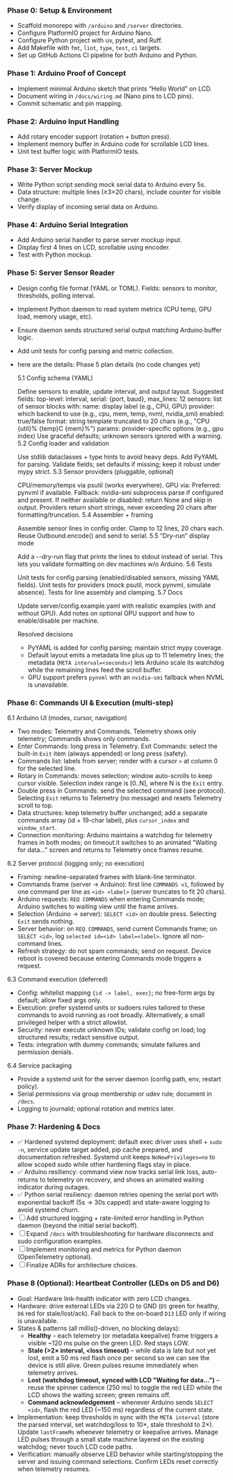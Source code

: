 ### Phase 0: Setup & Environment

- Scaffold monorepo with `/arduino` and `/server` directories.
- Configure PlatformIO project for Arduino Nano.
- Configure Python project with uv, pytest, and Ruff.
- Add Makefile with `fmt`, `lint`, `type`, `test`, `ci` targets.
- Set up GitHub Actions CI pipeline for both Arduino and Python.

### Phase 1: Arduino Proof of Concept

- Implement minimal Arduino sketch that prints “Hello World” on LCD.
- Document wiring in `/docs/wiring.md` (Nano pins to LCD pins).
- Commit schematic and pin mapping.

### Phase 2: Arduino Input Handling

- Add rotary encoder support (rotation + button press).
- Implement memory buffer in Arduino code for scrollable LCD lines.
- Unit test buffer logic with PlatformIO tests.

### Phase 3: Server Mockup

- Write Python script sending mock serial data to Arduino every 5s.
- Data structure: multiple lines (≥3×20 chars), include counter for visible change.
- Verify display of incoming serial data on Arduino.

### Phase 4: Arduino Serial Integration

- Add Arduino serial handler to parse server mockup input.
- Display first 4 lines on LCD, scrollable using encoder.
- Test with Python mockup.

### Phase 5: Server Sensor Reader

- Design config file format (YAML or TOML). Fields: sensors to monitor, thresholds, polling interval.
- Implement Python daemon to read system metrics (CPU temp, GPU load, memory usage, etc).
- Ensure daemon sends structured serial output matching Arduino buffer logic.
- Add unit tests for config parsing and metric collection.
- here are the details:
  Phase 5 plan details (no code changes yet)

    5.1 Config schema (YAML)

    Define sensors to enable, update interval, and output layout.
    Suggested fields:
    top-level: interval, serial: {port, baud}, max_lines: 12
    sensors: list of sensor blocks with:
    name: display label (e.g., CPU, GPU)
    provider: which backend to use (e.g., cpu, mem, temp, nvml, nvidia_smi)
    enabled: true/false
    format: string template truncated to 20 chars (e.g., "CPU {util}% {temp}C {mem}%")
    params: provider-specific options (e.g., gpu index)
    Use graceful defaults; unknown sensors ignored with a warning.
    5.2 Config loader and validation

    Use stdlib dataclasses + type hints to avoid heavy deps.
    Add PyYAML for parsing.
    Validate fields; set defaults if missing; keep it robust under mypy strict.
    5.3 Sensor providers (pluggable, optional)

    CPU/memory/temps via psutil (works everywhere).
    GPU via:
    Preferred: pynvml if available.
    Fallback: nvidia-smi subprocess parse if configured and present.
    If neither available or disabled: return None and skip in output.
    Providers return short strings, never exceeding 20 chars after formatting/truncation.
    5.4 Assembler + framing

    Assemble sensor lines in config order.
    Clamp to 12 lines, 20 chars each.
    Reuse Outbound.encode() and send to serial.
    5.5 “Dry-run” display mode

    Add a --dry-run flag that prints the lines to stdout instead of serial. This lets you validate formatting on dev machines w/o Arduino.
    5.6 Tests

    Unit tests for config parsing (enabled/disabled sensors, missing YAML fields).
    Unit tests for providers (mock psutil, mock pynvml, simulate absence).
    Tests for line assembly and clamping.
    5.7 Docs

    Update server/config.example.yaml with realistic examples (with and without GPU).
    Add notes on optional GPU support and how to enable/disable per machine.

  Resolved decisions

    - PyYAML is added for config parsing; maintain strict mypy coverage.
    - Default layout emits a metadata line plus up to 11 telemetry lines; the metadata (`META interval=<seconds>`) lets Arduino scale its watchdog while the remaining lines feed the scroll buffer.
    - GPU support prefers `pynvml` with an `nvidia-smi` fallback when NVML is unavailable.

### Phase 6: Commands UI & Execution (multi-step)

6.1 Arduino UI (modes, cursor, navigation)

- Two modes: Telemetry and Commands. Telemetry shows only telemetry; Commands shows only commands.
- Enter Commands: long press in Telemetry. Exit Commands: select the built-in `Exit` item (always appended) or long press (safety).
- Commands list: labels from server; render with a cursor `>` at column 0 for the selected line.
- Rotary in Commands: moves selection; window auto-scrolls to keep cursor visible. Selection index range is [0..N], where N is the `Exit` entry.
- Double press in Commands: send the selected command (see protocol). Selecting `Exit` returns to Telemetry (no message) and resets Telemetry scroll to top.
- Data structures: keep telemetry buffer unchanged; add a separate commands array (id + 19-char label), plus `cursor_index` and `window_start`.
- Connection monitoring: Arduino maintains a watchdog for telemetry frames in both modes; on timeout it switches to an animated "Waiting for data…" screen and returns to Telemetry once frames resume.

6.2 Server protocol (logging only; no execution)

- Framing: newline-separated frames with blank-line terminator.
- Commands frame (server → Arduino): first line `COMMANDS v1`, followed by one command per line as `<id> <label>` (server truncates to fit 20 chars).
- Arduino requests: `REQ COMMANDS` when entering Commands mode; Arduino switches to waiting view until the frame arrives.
- Selection (Arduino → server): `SELECT <id>` on double press. Selecting `Exit` sends nothing.
- Server behavior: on `REQ COMMANDS`, send current Commands frame; on `SELECT <id>`, log `selected id=<id> label=<label>`. Ignore all non-command lines.
- Refresh strategy: do not spam commands; send on request. Device reboot is covered because entering Commands mode triggers a request.

6.3 Command execution (deferred)

- Config: whitelist mapping `{id -> label, exec}`; no free-form args by default; allow fixed args only.
- Execution: prefer systemd units or sudoers rules tailored to these commands to avoid running as root broadly. Alternatively, a small privileged helper with a strict allowlist.
- Security: never execute unknown IDs; validate config on load; log structured results; redact sensitive output.
- Tests: integration with dummy commands; simulate failures and permission denials.

6.4 Service packaging

- Provide a systemd unit for the server daemon (config path, env, restart policy).
- Serial permissions via group membership or udev rule; document in `/docs`.
- Logging to journald; optional rotation and metrics later.

### Phase 7: Hardening & Docs

- ✅ Hardened systemd deployment: default exec driver uses shell + `sudo -n`, service update target added, pip cache prepared, and documentation refreshed. Systemd unit keeps `NoNewPrivileges=no` to allow scoped sudo while other hardening flags stay in place.
- ✅ Arduino resiliency: command view now tracks serial link loss, auto-returns to telemetry on recovery, and shows an animated waiting indicator during outages.
- ✅ Python serial resiliency: daemon retries opening the serial port with exponential backoff (5s → 30s capped) and state-aware logging to avoid systemd churn.
- ☐ Add structured logging + rate-limited error handling in Python daemon (beyond the initial serial backoff).
- ☐ Expand `/docs` with troubleshooting for hardware disconnects and sudo configuration examples.
- ☐ Implement monitoring and metrics for Python daemon (OpenTelemetry optional).
- ☐ Finalize ADRs for architecture choices.

### Phase 8 (Optional): Heartbeat Controller (LEDs on D5 and D6)

- Goal: Hardware link-health indicator with zero LCD changes.
- Hardware: drive external LEDs via 220 Ω to GND (`D5` green for healthy, `D6` red for stale/lost/ack). Fall back to the on-board `D13` LED only if wiring is unavailable.
- States & patterns (all millis()-driven, no blocking delays):
  - **Healthy** – each telemetry (or metadata keepalive) frame triggers a visible ~120 ms pulse on the green LED. Red stays LOW.
  - **Stale (>2× interval, <loss timeout)** – while data is late but not yet lost, emit a 50 ms red flash once per second so we can see the device is still alive. Green pulses resume immediately when telemetry arrives.
  - **Lost (watchdog timeout, synced with LCD "Waiting for data…")** – reuse the spinner cadence (250 ms) to toggle the red LED while the LCD shows the waiting screen; green remains off.
  - **Command acknowledgement** – whenever Arduino sends `SELECT <id>`, flash the red LED (~150 ms) regardless of the current state.
- Implementation: keep thresholds in sync with the `META interval` (store the parsed interval, set watchdog/loss to 10×, stale threshold to 2×). Update `lastFrameMs` whenever telemetry or keepalive arrives. Manage LED pulses through a small state machine layered on the existing watchdog; never touch LCD code paths.
- Verification: manually observe LED behavior while starting/stopping the server and issuing command selections. Confirm LEDs reset correctly when telemetry resumes.
